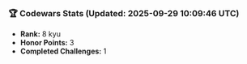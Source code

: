 ### 🏆 Codewars Stats (Updated: 2025-09-29 10:09:46 UTC)

- **Rank:** 8 kyu
- **Honor Points:** 3
- **Completed Challenges:** 1
